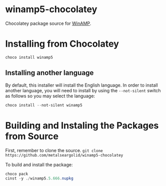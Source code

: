 ﻿winamp5-chocolatey
===================

Chocolatey package source for [WinAMP](https://getwinamp.com/).

# Installing from Chocolatey
`choco install winamp5`

## Installing another language
By default, this installer will install the English language. In order to install another language, you will need to install by using the `--not-silent` switch as follows so you may select the language:

```powershell
choco install --not-silent winamp5
```

# Building and Instaling the Packages from Source

First, remember to clone the source.
`git clone https://github.com/metalseargolid/winamp5-chocolatey`

To build and install the package:
```powershell
choco pack
cinst -y ./winamp5.5.666.nupkg
```
